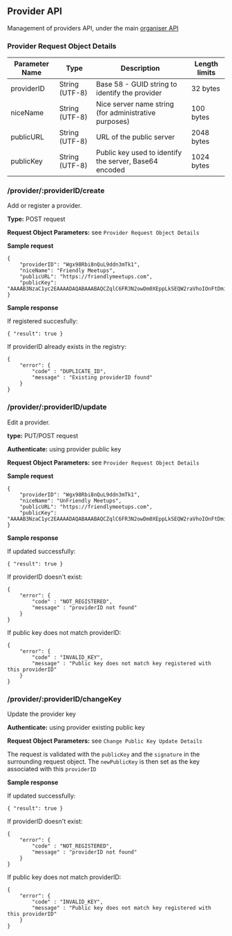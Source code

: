 ## Provider API

Management of providers API, under the main [organiser API](./README.md)

### Provider Request Object Details

| Parameter Name | Type           | Description                                                    | Length limits   |
|----------------|----------------|----------------------------------------------------------------|-----------------|
| providerID     | String (UTF-8) | Base 58 - GUID string to identify the provider                 | 32 bytes        |
| niceName       | String (UTF-8) | Nice server name string (for administrative purposes)          | 100 bytes       |
| publicURL      | String (UTF-8) | URL of the public server                                       | 2048 bytes      |
| publicKey      | String (UTF-8) | Public key used to identify the server, Base64 encoded         | 1024 bytes      |

### /provider/:providerID/create

Add or register a provider.

**Type:** POST request

**Request Object Parameters:** see `Provider Request Object Details`

**Sample request**
```
{
	"providerID": "Wgx98Rbi8nQuL9ddn3mTk1",
	"niceName": "Friendly Meetups",
	"publicURL": "https://friendlymeetups.com",
	"publicKey": "AAAAB3NzaC1yc2EAAAADAQABAAABAQCZqlC6FR3N2owDm0XEppLkSEQW2raVhoIOnFtDmiql+guZFoDZjHb77vpGKSQFhbGzqMlb1i0G90b6dHUKPVd+VU9aLKabHW0l2LnDuCfryrgpBq2b7cT73EVGU2AbBuDsGvXolTi61GRrb5/hU98+euYAre5dVAP5fa+IV55dvJ65FMjWFqL5sf1ZnHujil+Fh7g+j3G6nlj+QyGcLeCddJJFNsmszLK5EqzVPT27T2isYdRPDF5HiLgmR1hCFXAtwXxLDkcJoIXeTxBm43wwF6h/gATgKbEabB/bpOa5Y/uUGbmBvQWnTWAh4FRqORCFwCc+YC0Kk9ekoGlsY50Z"
}
```

**Sample response**

If registered succesfully:

```
{ "result": true }
```

If providerID already exists in the registry:

```
{ 
	"error": {
		"code" : "DUPLICATE_ID",
		"message" : "Existing providerID found"
	} 
}
```

### /provider/:providerID/update

Edit a provider.

**type:** PUT/POST request

**Authenticate:** using provider public key

**Request Object Parameters:** see `Provider Request Object Details`

**Sample request**
```
{
	"providerID": "Wgx98Rbi8nQuL9ddn3mTk1",
	"niceName": "UnFriendly Meetups",
	"publicURL": "https://friendlymeetups.com",
	"publicKey": "AAAAB3NzaC1yc2EAAAADAQABAAABAQCZqlC6FR3N2owDm0XEppLkSEQW2raVhoIOnFtDmiql+guZFoDZjHb77vpGKSQFhbGzqMlb1i0G90b6dHUKPVd+VU9aLKabHW0l2LnDuCfryrgpBq2b7cT73EVGU2AbBuDsGvXolTi61GRrb5/hU98+euYAre5dVAP5fa+IV55dvJ65FMjWFqL5sf1ZnHujil+Fh7g+j3G6nlj+QyGcLeCddJJFNsmszLK5EqzVPT27T2isYdRPDF5HiLgmR1hCFXAtwXxLDkcJoIXeTxBm43wwF6h/gATgKbEabB/bpOa5Y/uUGbmBvQWnTWAh4FRqORCFwCc+YC0Kk9ekoGlsY50Z"
}
```

**Sample response**

If updated successfully:

```
{ "result": true }
```

If providerID doesn't exist:

```
{
	"error": {
		"code" : "NOT_REGISTERED",
		"message" : "providerID not found"
	}
}
```

If public key does not match providerID:

```
{
	"error": {
		"code" : "INVALID_KEY",
		"message" : "Public key does not match key registered with this providerID"
	}
}
```

### /provider/:providerID/changeKey

Update the provider key

**Authenticate:** using provider existing public key

**Request Object Parameters:** see `Change Public Key Update Details`

The request is validated with the `publicKey` and the `signature` in the surrounding request object. The `newPublicKey` is then set as the key associated with this `providerID`

**Sample response**

If updated successfully:

```
{ "result": true }
```

If providerID doesn't exist:

```
{
	"error": {
		"code" : "NOT_REGISTERED",
		"message" : "providerID not found"
	}
}
```

If public key does not match providerID:

```
{
	"error": {
		"code" : "INVALID_KEY",
		"message" : "Public key does not match key registered with this providerID"
	}
}
```
